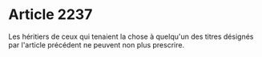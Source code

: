 # Article 2237

Les héritiers de ceux qui tenaient la chose à quelqu'un des titres désignés par l'article précédent ne peuvent non plus prescrire.
